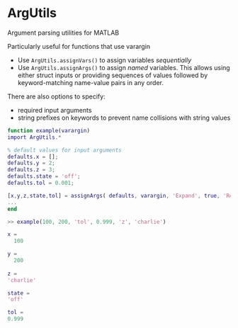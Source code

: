ArgUtils
========

Argument parsing utilities for MATLAB

Particularly useful for functions that use varargin
- Use `ArgUtils.assignVars()` to assign variables _sequentially_
- Use `ArgUtils.assignArgs()` to assign _named_ variables. This allows using either struct inputs or providing sequences of values followed by keyword-matching name-value pairs in any order.

There are also options to specify:
- required input arguments
- string prefixes on keywords to prevent name collisions with string values

```matlab
function example(varargin)
import ArgUtils.*

% default values for input arguments
defaults.x = [];
defaults.y = 2;
defaults.z = 3;
defaults.state = 'off';
defaults.tol = 0.001;

[x,y,z,state,tol] = assignArgs( defaults, varargin, 'Expand', true, 'Required', {'x'} )
...
end
```

```matlab
>> example(100, 200, 'tol', 0.999, 'z', 'charlie')

x =
  100

y =
  200
  
z =
'charlie'

state =
'off'

tol =
0.999
```
